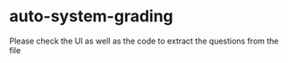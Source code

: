 # auto-system-grading

Please check the UI as well as the code to extract the questions from the file
